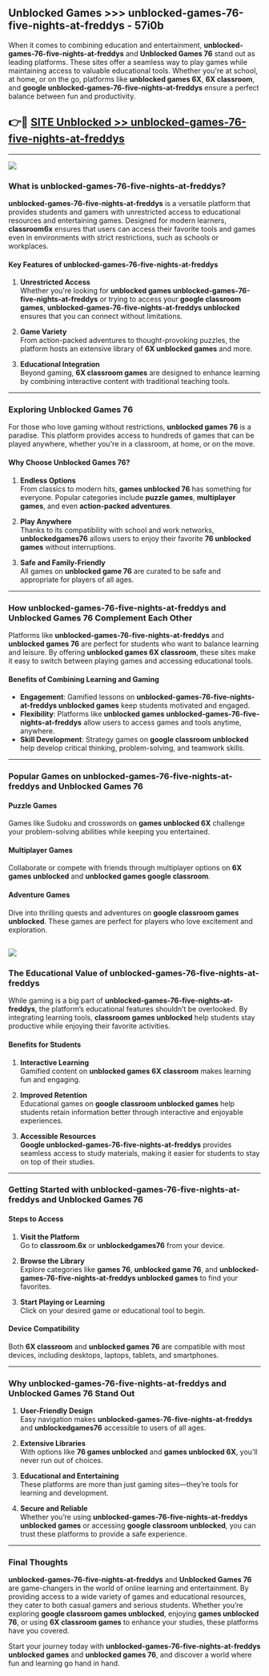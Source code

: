 ## Unblocked Games >>> unblocked-games-76-five-nights-at-freddys - 57i0b 

When it comes to combining education and entertainment, **unblocked-games-76-five-nights-at-freddys** and **Unblocked Games 76** stand out as leading platforms. These sites offer a seamless way to play games while maintaining access to valuable educational tools. Whether you're at school, at home, or on the go, platforms like **unblocked games 6X**, **6X classroom**, and **google unblocked-games-76-five-nights-at-freddys** ensure a perfect balance between fun and productivity.
## 👉🔴 [SITE Unblocked >> unblocked-games-76-five-nights-at-freddys](https://unblockedgames.edu.pl?title=unblocked-games-76-five-nights-at-freddys&ref=22JU)
---
<a href="https://unblockedgames.edu.pl?title=unblocked-games-76-five-nights-at-freddys&ref=22JU/"><img src="https://github.com/user-attachments/assets/438f12ca-57a4-47a3-8ead-c64da593a1e5"/></a>
### What is unblocked-games-76-five-nights-at-freddys?  

**unblocked-games-76-five-nights-at-freddys** is a versatile platform that provides students and gamers with unrestricted access to educational resources and entertaining games. Designed for modern learners, **classroom6x** ensures that users can access their favorite tools and games even in environments with strict restrictions, such as schools or workplaces.  

#### Key Features of unblocked-games-76-five-nights-at-freddys  

1. **Unrestricted Access**  
   Whether you're looking for **unblocked games unblocked-games-76-five-nights-at-freddys** or trying to access your **google classroom games**, **unblocked-games-76-five-nights-at-freddys unblocked** ensures that you can connect without limitations.  

2. **Game Variety**  
   From action-packed adventures to thought-provoking puzzles, the platform hosts an extensive library of **6X unblocked games** and more.  

3. **Educational Integration**  
   Beyond gaming, **6X classroom games** are designed to enhance learning by combining interactive content with traditional teaching tools.  



---

### Exploring Unblocked Games 76  

For those who love gaming without restrictions, **unblocked games 76** is a paradise. This platform provides access to hundreds of games that can be played anywhere, whether you're in a classroom, at home, or on the move.  

#### Why Choose Unblocked Games 76?  

1. **Endless Options**  
   From classics to modern hits, **games unblocked 76** has something for everyone. Popular categories include **puzzle games**, **multiplayer games**, and even **action-packed adventures**.  

2. **Play Anywhere**  
   Thanks to its compatibility with school and work networks, **unblockedgames76** allows users to enjoy their favorite **76 unblocked games** without interruptions.  

3. **Safe and Family-Friendly**  
   All games on **unblocked game 76** are curated to be safe and appropriate for players of all ages.  

---

### How unblocked-games-76-five-nights-at-freddys and Unblocked Games 76 Complement Each Other  

Platforms like **unblocked-games-76-five-nights-at-freddys** and **unblocked games 76** are perfect for students who want to balance learning and leisure. By offering **unblocked games 6X classroom**, these sites make it easy to switch between playing games and accessing educational tools.  

#### Benefits of Combining Learning and Gaming  

- **Engagement**: Gamified lessons on **unblocked-games-76-five-nights-at-freddys unblocked games** keep students motivated and engaged.  
- **Flexibility**: Platforms like **unblocked games unblocked-games-76-five-nights-at-freddys** allow users to access games and tools anytime, anywhere.  
- **Skill Development**: Strategy games on **google classroom unblocked** help develop critical thinking, problem-solving, and teamwork skills.  

---

### Popular Games on unblocked-games-76-five-nights-at-freddys and Unblocked Games 76  

#### Puzzle Games  

Games like Sudoku and crosswords on **games unblocked 6X** challenge your problem-solving abilities while keeping you entertained.  

#### Multiplayer Games  

Collaborate or compete with friends through multiplayer options on **6X games unblocked** and **unblocked games google classroom**.  

#### Adventure Games  

Dive into thrilling quests and adventures on **google classroom games unblocked**. These games are perfect for players who love excitement and exploration.  

<a href="http://download.freeplayer.one?title=unblocked-games-76-five-nights-at-freddys&ref=23D/"><img src="https://github.com/user-attachments/assets/fe0c3e91-c8e1-489c-acf0-e2f614c12fb8"/></a>
---

### The Educational Value of unblocked-games-76-five-nights-at-freddys  

While gaming is a big part of **unblocked-games-76-five-nights-at-freddys**, the platform’s educational features shouldn’t be overlooked. By integrating learning tools, **classroom games unblocked** help students stay productive while enjoying their favorite activities.  

#### Benefits for Students  

1. **Interactive Learning**  
   Gamified content on **unblocked games 6X classroom** makes learning fun and engaging.  

2. **Improved Retention**  
   Educational games on **google classroom unblocked games** help students retain information better through interactive and enjoyable experiences.  

3. **Accessible Resources**  
   **Google unblocked-games-76-five-nights-at-freddys** provides seamless access to study materials, making it easier for students to stay on top of their studies.  

---

### Getting Started with unblocked-games-76-five-nights-at-freddys and Unblocked Games 76  

#### Steps to Access  

1. **Visit the Platform**  
   Go to **classroom.6x** or **unblockedgames76** from your device.  

2. **Browse the Library**  
   Explore categories like **games 76**, **unblocked game 76**, and **unblocked-games-76-five-nights-at-freddys unblocked games** to find your favorites.  

3. **Start Playing or Learning**  
   Click on your desired game or educational tool to begin.  

#### Device Compatibility  

Both **6X classroom** and **unblocked games 76** are compatible with most devices, including desktops, laptops, tablets, and smartphones.  

---

### Why unblocked-games-76-five-nights-at-freddys and Unblocked Games 76 Stand Out  

1. **User-Friendly Design**  
   Easy navigation makes **unblocked-games-76-five-nights-at-freddys** and **unblockedgames76** accessible to users of all ages.  

2. **Extensive Libraries**  
   With options like **76 games unblocked** and **games unblocked 6X**, you’ll never run out of choices.  

3. **Educational and Entertaining**  
   These platforms are more than just gaming sites—they’re tools for learning and development.  

4. **Secure and Reliable**  
   Whether you’re using **unblocked-games-76-five-nights-at-freddys unblocked games** or accessing **google classroom unblocked**, you can trust these platforms to provide a safe experience.  

---

### Final Thoughts  

**unblocked-games-76-five-nights-at-freddys** and **Unblocked Games 76** are game-changers in the world of online learning and entertainment. By providing access to a wide variety of games and educational resources, they cater to both casual gamers and serious students. Whether you’re exploring **google classroom games unblocked**, enjoying **games unblocked 76**, or using **6X classroom games** to enhance your studies, these platforms have you covered.  

Start your journey today with **unblocked-games-76-five-nights-at-freddys unblocked games** and **unblocked games 76**, and discover a world where fun and learning go hand in hand.  